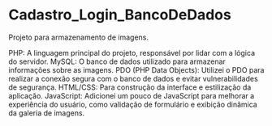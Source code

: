 # Cadastro_Login_BancoDeDados
Projeto para armazenamento de imagens.

PHP: A linguagem principal do projeto, responsável por lidar com a lógica do servidor.
MySQL: O banco de dados utilizado para armazenar informações sobre as imagens.
PDO (PHP Data Objects): Utilizei o PDO para realizar a conexão segura com o banco de dados e evitar vulnerabilidades de segurança.
HTML/CSS: Para construção da interface e estilização da aplicação.
JavaScript: Adicionei um pouco de JavaScript para melhorar a experiência do usuário, como validação de formulário e exibição dinâmica da galeria de imagens.
